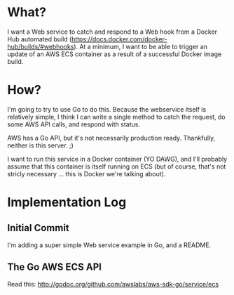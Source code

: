 # What?

I want a Web service to catch and respond to a Web hook from a Docker Hub automated build
(https://docs.docker.com/docker-hub/builds/#webhooks). At a minimum, I want to be able to
trigger an update of an AWS ECS container as a result of a successful Docker image build.

# How?

I'm going to try to use Go to do this. Because the webservice itself is relatively simple,
I think I can write a single method to catch the request, do some AWS API calls, and respond
with status.

AWS has a Go API, but it's not necessarily production ready. Thankfully, neither is this server. ;)

I want to run this service in a Docker container (YO DAWG), and I'll probably assume that this
container is itself running on ECS (but of course, that's not stricly necessary ... this is
Docker we're talking about).

# Implementation Log

## Initial Commit

I'm adding a super simple Web service example in Go, and a README.

## The Go AWS ECS API

Read this: http://godoc.org/github.com/awslabs/aws-sdk-go/service/ecs
